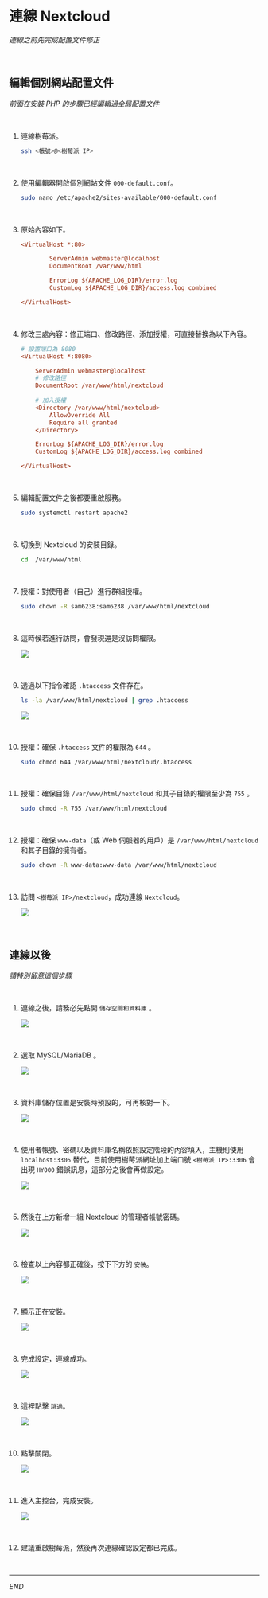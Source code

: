# 連線 Nextcloud

_連線之前先完成配置文件修正_

<br>

## 編輯個別網站配置文件

_前面在安裝 PHP 的步驟已經編輯過全局配置文件_

<br>

1. 連線樹莓派。

    ```bash
    ssh <帳號>@<樹莓派 IP>
    ```

<br>

2. 使用編輯器開啟個別網站文件 `000-default.conf`。 

    ```bash
    sudo nano /etc/apache2/sites-available/000-default.conf
    ```

<br>

3. 原始內容如下。

    ```ini
    <VirtualHost *:80>

            ServerAdmin webmaster@localhost
            DocumentRoot /var/www/html

            ErrorLog ${APACHE_LOG_DIR}/error.log
            CustomLog ${APACHE_LOG_DIR}/access.log combined

    </VirtualHost>
    ```

<br>

4. 修改三處內容：修正端口、修改路徑、添加授權，可直接替換為以下內容。

    ```ini
    # 設置端口為 8080
    <VirtualHost *:8080>

        ServerAdmin webmaster@localhost
        # 修改路徑
        DocumentRoot /var/www/html/nextcloud
        
        # 加入授權
        <Directory /var/www/html/nextcloud>
            AllowOverride All
            Require all granted
        </Directory>

        ErrorLog ${APACHE_LOG_DIR}/error.log
        CustomLog ${APACHE_LOG_DIR}/access.log combined

    </VirtualHost>

    ```

<br>

5. 編輯配置文件之後都要重啟服務。

    ```bash
    sudo systemctl restart apache2
    ```

<br>

6. 切換到 Nextcloud 的安裝目錄。

    ```bash
    cd  /var/www/html
    ```

<br>

7. 授權：對使用者（自己）進行群組授權。

    ```bash
    sudo chown -R sam6238:sam6238 /var/www/html/nextcloud
    ```

<br>

8. 這時候若進行訪問，會發現還是沒訪問權限。

    ![](images/img_34.png)

<br>

9. 透過以下指令確認 `.htaccess` 文件存在。

    ```bash
    ls -la /var/www/html/nextcloud | grep .htaccess
    ```

    ![](images/img_35.png)

<br>

10. 授權：確保 `.htaccess` 文件的權限為 `644` 。

    ```bash
    sudo chmod 644 /var/www/html/nextcloud/.htaccess
    ```

<br>

11. 授權：確保目錄 `/var/www/html/nextcloud` 和其子目錄的權限至少為 `755` 。

    ```bash
    sudo chmod -R 755 /var/www/html/nextcloud
    ```

<br>

12. 授權：確保 `www-data`（或 Web 伺服器的用戶）是 `/var/www/html/nextcloud` 和其子目錄的擁有者。

    ```bash
    sudo chown -R www-data:www-data /var/www/html/nextcloud
    ```

<br>

13. 訪問 `<樹莓派 IP>/nextcloud`，成功連線 `Nextcloud`。

    ![](images/img_36.png)

<br>

## 連線以後

_請特別留意這個步驟_

<br>

1. 連線之後，請務必先點開 `儲存空間和資料庫` 。

    ![](images/img_42.png)

<br>

2. 選取 MySQL/MariaDB 。

    ![](images/img_43.png)

<br>

3. 資料庫儲存位置是安裝時預設的，可再核對一下。

    ![](images/img_44.png)

<br>

4. 使用者帳號、密碼以及資料庫名稱依照設定階段的內容填入，主機則使用 `localhost:3306` 替代，目前使用樹莓派網址加上端口號 `<樹莓派 IP>:3306` 會出現 `HY000` 錯誤訊息，這部分之後會再做設定。

    ![](images/img_65.png)

<br>

5. 然後在上方新增一組 Nextcloud 的管理者帳號密碼。

    ![](images/img_46.png)

<br>

6. 檢查以上內容都正確後，按下下方的 `安裝`。

    ![](images/img_47.png)

<br>

7. 顯示正在安裝。

    ![](images/img_66.png)

<br>

8. 完成設定，連線成功。

    ![](images/img_48.png)

<br>
 
9. 這裡點擊 `跳過`。

    ![](images/img_49.png)

<br>

10. 點擊關閉。

    ![](images/img_67.png)

<br>

11. 進入主控台，完成安裝。

    ![](images/img_50.png)

<br>

12. 建議重啟樹莓派，然後再次連線確認設定都已完成。

<br>

---

_END_
